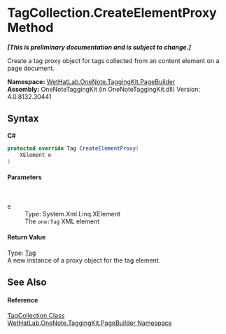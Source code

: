 # TagCollection.CreateElementProxy Method 
 _**\[This is preliminary documentation and is subject to change.\]**_

Create a tag proxy object for tags collected from an content element on a page document.

**Namespace:**&nbsp;<a href="56352230-71f2-f4b7-63a8-983965663af5">WetHatLab.OneNote.TaggingKit.PageBuilder</a><br />**Assembly:**&nbsp;OneNoteTaggingKit (in OneNoteTaggingKit.dll) Version: 4.0.8132.30441

## Syntax

**C#**<br />
``` C#
protected override Tag CreateElementProxy(
	XElement e
)
```


#### Parameters
&nbsp;<dl><dt>e</dt><dd>Type: System.Xml.Linq.XElement<br />The `one:Tag` XML element</dd></dl>

#### Return Value
Type: <a href="f84aa4b9-4734-c115-b8ef-beb07a0254d1">Tag</a><br />A new instance of a proxy object for the tag element.

## See Also


#### Reference
<a href="690c2dc2-ed96-3d88-635a-e04151eea12b">TagCollection Class</a><br /><a href="56352230-71f2-f4b7-63a8-983965663af5">WetHatLab.OneNote.TaggingKit.PageBuilder Namespace</a><br />
